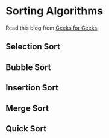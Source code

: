 # Sorting Algorithms
Read this blog from [Geeks for Geeks](https://www.geeksforgeeks.org/sorting-algorithms/)
## Selection Sort
## Bubble Sort
## Insertion Sort
## Merge Sort
## Quick Sort